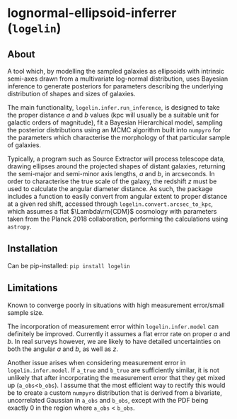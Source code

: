 # lognormal-ellipsoid-inferrer (`logelin`)

## About
A tool which, by modelling the sampled galaxies as ellipsoids with intrinsic semi-axes drawn from a multivariate log-normal distribution, uses Bayesian inference to generate posteriors for parameters describing the underlying distribution of shapes and sizes of galaxies. 

The main functionality, `logelin.infer.run_inference`, is designed to take the proper distance $a$ and $b$ values (kpc will usually be a suitable unit for galactic orders of magnitude), fit a Bayesian Hierarchical model, sampling the posterior distributions using an MCMC algorithm built into `numpyro` for the parameters which characterise the morphology of that particular sample of galaxies. 

Typically, a program such as Source Extractor will process telescope data, drawing ellipses around the projected shapes of distant galaxies, returning the semi-major and semi-minor axis lengths, $a$ and $b$, in arcseconds. In order to characterise the true scale of the galaxy, the redshift $z$ must be used to calculate the angular diameter distance. As such, the package includes a function to easily convert from angular extent to proper distance at a given red shift, accessed through `logelin.convert.arcsec_to_kpc`, which assumes a flat $\Lambda\rm{CDM}$ cosmology with parameters taken from the Planck 2018 collaboration, performing the calculations using `astropy`.


## Installation

Can be pip-installed: `pip install logelin`

## Limitations

Known to converge poorly in situations with high measurement error/small sample size. 

The incorporation of measurement error within `logelin.infer.model` can definitely be improved. Currently it assumes a flat error rate on proper $a$ and $b$. In real surveys however, we are likely to have detailed uncertainties on both the angular $a$ and $b$, as well as $z$.

Another issue arises when considering measurement error in `logelin.infer.model`. If `a_true` and `b_true` are sufficiently similar, it is not unlikely that after incorporating the measurement error that they get mixed up (`a_obs`<`b_obs`). I assume that the most efficient way to rectify this would be to create a custom `numpyro` distribution that is derived from a bivariate, uncorrelated Gaussian in `a_obs` and `b_obs`, except with the PDF being exactly $0$ in the region where `a_obs` < `b_obs`. 
